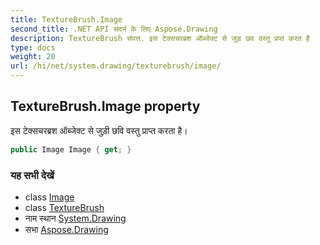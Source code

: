 ```yaml
---
title: TextureBrush.Image
second_title: .NET API संदर्भ के लिए Aspose.Drawing
description: TextureBrush संपत्त. इस टेक्सचरब्रश ऑब्जेक्ट से जुड़ छव वस्तु प्रप्त करत है
type: docs
weight: 20
url: /hi/net/system.drawing/texturebrush/image/
---
```

## TextureBrush.Image property

इस टेक्सचरब्रश ऑब्जेक्ट से जुड़ी छवि वस्तु प्राप्त करता है।

```csharp
public Image Image { get; }
```

### यह सभी देखें

* class [Image](../../image/)
* class [TextureBrush](../)
* नाम स्थान [System.Drawing](../../texturebrush/)
* सभा [Aspose.Drawing](../../../)


